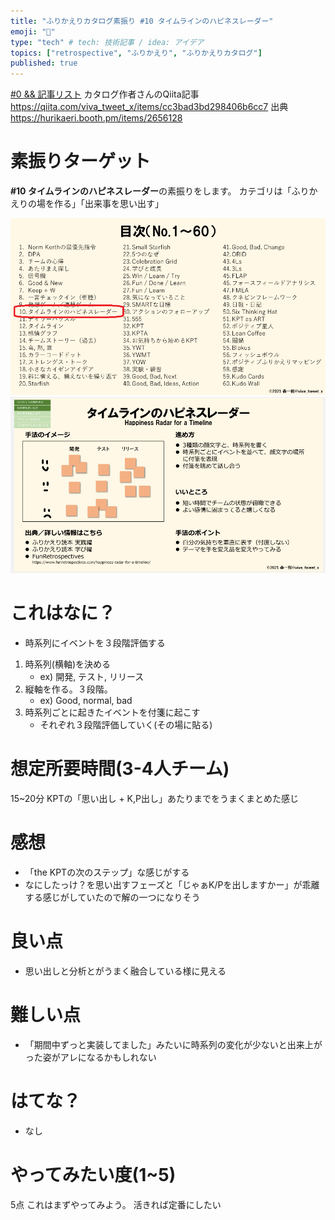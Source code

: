 ```yaml
---
title: "ふりかえりカタログ素振り #10 タイムラインのハピネスレーダー"
emoji: "🐙"
type: "tech" # tech: 技術記事 / idea: アイデア
topics: ["retrospective", "ふりかえり", "ふりかえりカタログ"]
published: true
---
```


[#0 && 記事リスト](/datsuns/articles/retrospective-su-bu-ri-0.md)
カタログ作者さんのQiita記事
https://qiita.com/viva_tweet_x/items/cc3bad3bd298406b6cc7
出典
https://hurikaeri.booth.pm/items/2656128

# 素振りターゲット

**\#10 タイムラインのハピネスレーダー**の素振りをします。
カテゴリは「ふりかえりの場を作る」「出来事を思い出す」

![target](/images/retrospective-su-bu-ri/10-target.png)
![pattern](/images/retrospective-su-bu-ri/10-pattern.png)

# これはなに？

* 時系列にイベントを３段階評価する
1. 時系列(横軸)を決める
   * ex) 開発, テスト, リリース
1. 縦軸を作る。３段階。
   * ex) Good, normal, bad
1. 時系列ごとに起きたイベントを付箋に起こす
   * それぞれ３段階評価していく(その場に貼る)

# 想定所要時間(3-4人チーム)

15~20分
KPTの「思い出し + K,P出し」あたりまでをうまくまとめた感じ

# 感想

* 「the KPTの次のステップ」な感じがする
* なにしたっけ？を思い出すフェーズと「じゃぁK/Pを出しますかー」が乖離する感じがしていたので解の一つになりそう

# 良い点

* 思い出しと分析とがうまく融合している様に見える

# 難しい点

* 「期間中ずっと実装してました」みたいに時系列の変化が少ないと出来上がった姿がアレになるかもしれない

# はてな？

* なし

# やってみたい度(1~5)

5点
これはまずやってみよう。
活きれば定番にしたい
